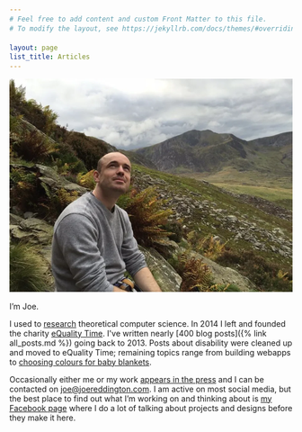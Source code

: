 ```yaml
---
# Feel free to add content and custom Front Matter to this file.
# To modify the layout, see https://jekyllrb.com/docs/themes/#overriding-theme-defaults

layout: page
list_title: Articles
---
```


![Joe Reddington in the Welsh Mountains](assets/images/profile.png)


I’m Joe.

I used to [research](http://joereddington.com/researchpublications/) theoretical computer science. In 2014 I left and founded the charity [eQuality Time](http://equalitytime.co.uk/).  I've written nearly [400 blog posts]({% link all_posts.md %}) going back to 2013.  Posts about disability were cleaned up and moved to eQuality Time; remaining topics range from building webapps to [choosing colours for baby blankets](http://joereddington.com/5472/2015/11/04/its-not-baby-boy-blue.-its-sirius./).

Occasionally either me or my work [appears in the press](http://joereddington.com/media/) and I can be contacted on [joe@joereddington.com](mailto:joe@joereddington.com). I am active on most social media, but the best place to find out what I’m working on and thinking about is [my Facebook page](https://www.facebook.com/joe.reddington) where I do a lot of talking about projects and designs before they make it here.





